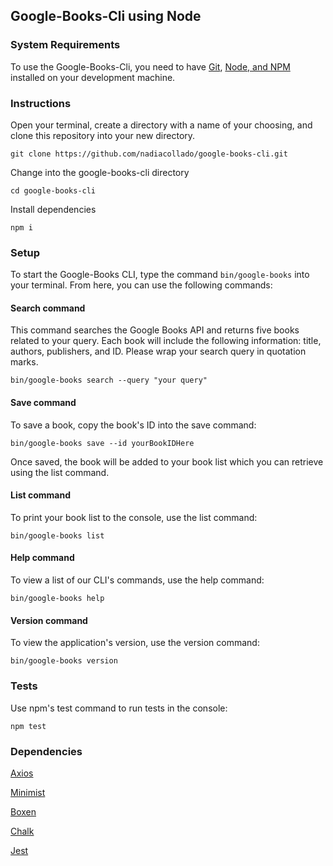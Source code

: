 ## Google-Books-Cli using Node

### System Requirements

To use the Google-Books-Cli, you need to have [Git](https://git-scm.com/), [Node, and NPM](https://nodejs.org/en/) installed on your development machine.

### Instructions

Open your terminal, create a directory with a name of your choosing, and clone this repository into your new directory.

`git clone https://github.com/nadiacollado/google-books-cli.git`

Change into the google-books-cli directory

`cd google-books-cli`

Install dependencies

`npm i `

### Setup

To start the Google-Books CLI, type the command `bin/google-books` into your terminal. From here, you can use the following commands:

#### Search command

This command searches the Google Books API and returns five books related to your query. Each book will include the following information: title, authors, publishers, and ID. Please wrap your search query in quotation marks.

`bin/google-books search --query "your query"`

#### Save command

To save a book, copy the book's ID into the save command:

`bin/google-books save --id yourBookIDHere`

Once saved, the book will be added to your book list which you can retrieve using the list command.

#### List command

To print your book list to the console, use the list command:

`bin/google-books list`

#### Help command

To view a list of our CLI's commands, use the help command:

`bin/google-books help`

#### Version command

To view the application's version, use the version command:

`bin/google-books version`

### Tests

Use npm's test command to run tests in the console:

`npm test`

### Dependencies

[Axios](https://www.npmjs.com/package/axios)

[Minimist](https://www.npmjs.com/package/minimist)

[Boxen](https://www.npmjs.com/package/boxen)

[Chalk](https://www.npmjs.com/package/chalk)

[Jest](https://jestjs.io/)
